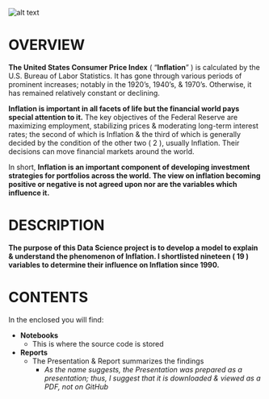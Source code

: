 ![alt text](https://github.com/sobcza11/Understanding-the-US-Inflation-Phenomenon/blob/main/_other/READ_ME_Back.jpg)
# OVERVIEW
**The United States Consumer Price Index** ( “**Inflation**” ) is calculated by the U.S. Bureau of Labor Statistics. It has gone through various periods of prominent increases; notably in the 1920’s, 1940’s, & 1970’s. Otherwise, it has remained relatively constant or declining. 

**Inflation is important in all facets of life but the financial world pays special attention to it.** The key objectives of the Federal Reserve are maximizing employment, stabilizing prices & moderating long-term interest rates; the second of which is Inflation & the third of which is generally decided by the condition of the other two ( 2 ), usually Inflation. Their decisions can move financial markets around the world.

In short, **Inflation is an important component of developing investment strategies for portfolios across the world. The view on inflation becoming positive or negative is not agreed upon nor are the variables which influence it.**


# DESCRIPTION
**The purpose of this Data Science project is to develop a model to explain & understand the phenomenon of Inflation. I shortlisted nineteen ( 19 ) variables to determine their influence on Inflation since 1990.**

# CONTENTS
In the enclosed you will find:
   * **Notebooks**
     * This is where the source code is stored
   * **Reports**
     * The Presentation & Report summarizes the findings
       * <i>As the name suggests, the Presentation was prepared as a presentation; thus, I suggest that it is downloaded & viewed as a PDF, not on GitHub</i>
